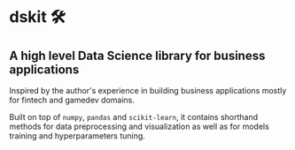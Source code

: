 # dskit 🛠️
## A high level Data Science library for business applications

Inspired by the author's experience in building business applications mostly for fintech and gamedev domains.

Built on top of `numpy`, `pandas` and `scikit-learn`, it contains shorthand methods for data preprocessing and visualization as well as for models training and hyperparameters tuning.
